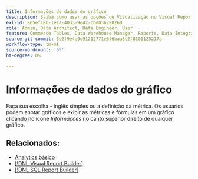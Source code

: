 ```yaml
---
title: Informações de dados do gráfico
description: Saiba como usar as opções de Visualização no Visual Report Builder.
exl-id: 865efc8b-1e1a-4033-9e42-cbd03b220260
role: Admin, Data Architect, Data Engineer, User
feature: Commerce Tables, Data Warehouse Manager, Reports, Data Integration
source-git-commit: 6e2f9e4a9e91212771e6f6baa8c2f8101125217a
workflow-type: tm+mt
source-wordcount: '55'
ht-degree: 0%

---
```


# Informações de dados do gráfico

Faça sua escolha - inglês simples ou a definição da métrica. Os usuários podem anotar gráficos e exibir as métricas e fórmulas em um gráfico clicando no ícone _Informações_ no canto superior direito de qualquer gráfico.

## Relacionados:

* [Analytics básico](../../data-analyst/analysis/basic-analytics.md)
* [[!DNL Visual Report Builder]](../../data-user/reports/ess-rpt-build-visual.md)
* [[!DNL SQL Report Builder]](../../data-analyst/dev-reports/sql-rpt-bldr.md)

